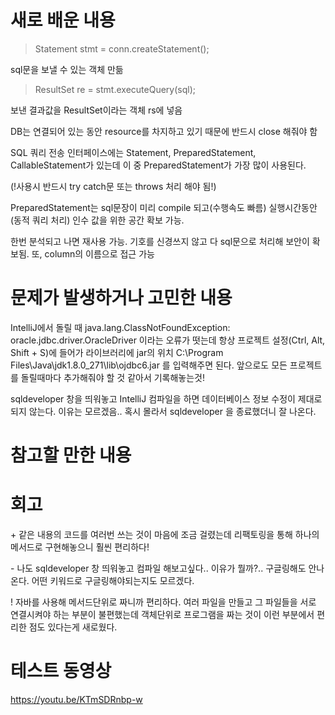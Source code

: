 # 새로 배운 내용
> Statement stmt = conn.createStatement();

sql문을 보낼 수 있는 객체 만듦


> ResultSet re = stmt.executeQuery(sql);

보낸 결과값을 ResultSet이라는 객체 rs에 넣음


DB는 연결되어 있는 동안 resource를 차지하고 있기 때문에 반드시 close 해줘야 함


SQL 쿼리 전송 인터페이스에는 Statement, PreparedStatement, CallableStatement가 있는데 이 중 PreparedStatement가 가장 많이 사용된다.

(!사용시 반드시 try catch문 또는 throws 처리 해야 됨!)

PreparedStatement는 sql문장이 미리 compile 되고(수행속도 빠름) 실행시간동안(동적 쿼리 처리) 인수 값을 위한 공간 확보 가능.

한번 분석되고 나면 재사용 가능. 기호를 신경쓰지 않고 다 sql문으로 처리해 보안이 확보됨. 또, column의 이름으로 접근 가능


# 문제가 발생하거나 고민한 내용
IntelliJ에서 돌릴 때 java.lang.ClassNotFoundException: oracle.jdbc.driver.OracleDriver 이라는 오류가 떳는데 항상 프로젝트 설정(Ctrl, Alt, Shift + S)에 들어가 라이브러리에 jar의 위치 C:\Program Files\Java\jdk1.8.0_271\lib\ojdbc6.jar 를 입력해주면 된다.
앞으로도 모든 프로젝트를 돌릴때마다 추가해줘야 할 것 같아서 기록해놓는것!


sqldeveloper 창을 띄워놓고 IntelliJ 컴파일을 하면 데이터베이스 정보 수정이 제대로 되지 않는다. 이유는 모르겠음.. 혹시 몰라서 sqldeveloper 을 종료했더니 잘 나온다.

# 참고할 만한 내용




# 회고
\+ 같은 내용의 코드를 여러번 쓰는 것이 마음에 조금 걸렸는데 리팩토링을 통해 하나의 메서드로 구현해놓으니 훨씬 편리하다!

\- 나도 sqldeveloper 창 띄워놓고 컴파일 해보고싶다.. 이유가 뭘까?.. 구글링해도 안나온다. 어떤 키워드로 구글링해야되는지도 모르겠다.

\! 자바를 사용해 메서드단위로 짜니까 편리하다. 여러 파일을 만들고 그 파일들을 서로 연결시켜야 하는 부분이 불편했는데 객체단위로 프로그램을 짜는 것이 이런 부분에서 편리한 점도 있다는게 새로웠다.

# 테스트 동영상
https://youtu.be/KTmSDRnbp-w
